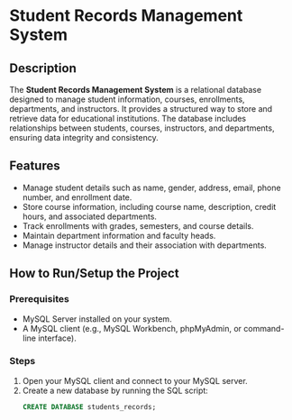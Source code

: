 # Student Records Management System

## Description
The **Student Records Management System** is a relational database designed to manage student information, courses, enrollments, departments, and instructors. It provides a structured way to store and retrieve data for educational institutions. The database includes relationships between students, courses, instructors, and departments, ensuring data integrity and consistency.

## Features
- Manage student details such as name, gender, address, email, phone number, and enrollment date.
- Store course information, including course name, description, credit hours, and associated departments.
- Track enrollments with grades, semesters, and course details.
- Maintain department information and faculty heads.
- Manage instructor details and their association with departments.

## How to Run/Setup the Project

### Prerequisites
- MySQL Server installed on your system.
- A MySQL client (e.g., MySQL Workbench, phpMyAdmin, or command-line interface).

### Steps
1. Open your MySQL client and connect to your MySQL server.
2. Create a new database by running the SQL script:
   ```sql
   CREATE DATABASE students_records;